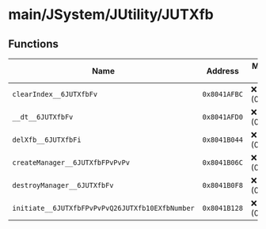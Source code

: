 # main/JSystem/JUtility/JUTXfb

## Functions

| Name | Address | Match % |
|------|---------|---------|
| `clearIndex__6JUTXfbFv` | `0x8041AFBC` | :x: (0.0%) |
| `__dt__6JUTXfbFv` | `0x8041AFD0` | :x: (0.0%) |
| `delXfb__6JUTXfbFi` | `0x8041B044` | :x: (0.0%) |
| `createManager__6JUTXfbFPvPvPv` | `0x8041B06C` | :x: (0.0%) |
| `destroyManager__6JUTXfbFv` | `0x8041B0F8` | :x: (0.0%) |
| `initiate__6JUTXfbFPvPvPvQ26JUTXfb10EXfbNumber` | `0x8041B128` | :x: (0.0%) |